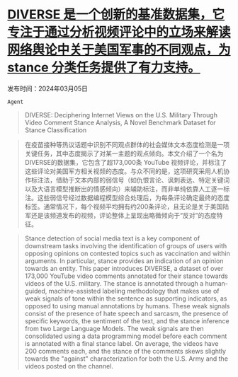 # [DIVERSE 是一个创新的基准数据集，它专注于通过分析视频评论中的立场来解读网络舆论中关于美国军事的不同观点，为 stance 分类任务提供了有力支持。](https://arxiv.org/abs/2403.03334)

发布时间：2024年03月05日

`Agent`

> DIVERSE: Deciphering Internet Views on the U.S. Military Through Video Comment Stance Analysis, A Novel Benchmark Dataset for Stance Classification

> 在疫苗接种等热议话题中识别不同观点群体的社会媒体文本态度检测是一项关键任务，其中态度揭示了对某一主题的观点倾向。本文介绍了一个名为DIVERSE的数据集，它包含了超173,000条 YouTube 视频评论，并标注了这些评论对美国军方相关视频的态度。与众不同的是，这项研究采用人机协作标注法，借助于文本内部的弱信号（如仇恨言论、讽刺表达、特定关键词以及大语言模型推断出的情感倾向）来辅助标注，而非单纯依靠人工逐一标注。这些弱信号经过数据编程模型综合处理后，为每条评论确定最终的态度标签。通常情况下，每个视频平均拥有约200条评论，且无论是关于美国陆军还是该频道发布的视频，评论整体上呈现出略微倾向于“反对”的态度特征。

> Stance detection of social media text is a key component of downstream tasks involving the identification of groups of users with opposing opinions on contested topics such as vaccination and within arguments. In particular, stance provides an indication of an opinion towards an entity. This paper introduces DIVERSE, a dataset of over 173,000 YouTube video comments annotated for their stance towards videos of the U.S. military. The stance is annotated through a human-guided, machine-assisted labeling methodology that makes use of weak signals of tone within the sentence as supporting indicators, as opposed to using manual annotations by humans. These weak signals consist of the presence of hate speech and sarcasm, the presence of specific keywords, the sentiment of the text, and the stance inference from two Large Language Models. The weak signals are then consolidated using a data programming model before each comment is annotated with a final stance label. On average, the videos have 200 comments each, and the stance of the comments skews slightly towards the "against" characterization for both the U.S. Army and the videos posted on the channel.